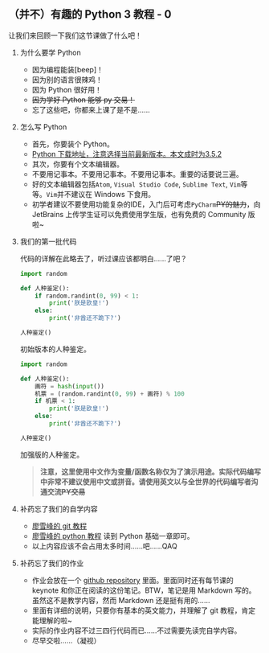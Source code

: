 ## （并不）有趣的 Python 3 教程 - 0

让我们来回顾一下我们这节课做了什么吧！

1. 为什么要学 Python

   * 因为编程能装[beep]！
   * 因为别的语言很辣鸡！
   * 因为 Python 很好用！
   * ~~因为学好 Python 能够 py 交易！~~
   * 忘了这些吧，你都来上课了是不是……

2. 怎么写 Python

   * 首先，你要装个 Python。
   * [Python 下载地址，注意选择当前最新版本。本文成时为3.5.2](https://www.python.org)
   * 其次，你要有个文本编辑器。
   * 不要用记事本。不要用记事本。不要用记事本。重要的话要说三遍。
   * 好的文本编辑器包括`Atom`, `Visual Studio Code`, `Sublime Text`, `Vim`等等。`Vim`并不建议在 Windows 下食用。
   * 初学者建议不要使用功能复杂的IDE，入门后可考虑`PyCharm`~~PY的魅力~~，向 JetBrains 上传学生证可以免费使用学生版，也有免费的 Community 版啦~

3. 我们的第一批代码

   代码的详解在此略去了，听过课应该都明白……了吧？

   ```python
   import random

   def 人种鉴定():
       if random.randint(0, 99) < 1:
           print('朕是欧皇!')
       else:
           print('非酋还不跪下?')

   人种鉴定()
   ```

   初始版本的人种鉴定。

   ```python
   import random

   def 人种鉴定():
       画符 = hash(input())
       机票 = (random.randint(0, 99) + 画符) % 100
       if 机票 < 1:
           print('朕是欧皇!')
       else:
           print('非酋还不跪下?')

   人种鉴定()
   ```

   加强版的人种鉴定。

   > **注意，这里使用中文作为变量/函数名称仅为了演示用途。实际代码编写中非常不建议使用中文或拼音。请使用英文以与全世界的代码编写者沟通交流~~PY交易~~**

4. 补药忘了我们的自学内容

   * [廖雪峰的 git 教程](http://www.liaoxuefeng.com/wiki/0013739516305929606dd18361248578c67b8067c8c017b000)
   * [廖雪峰的 python 教程](http://www.liaoxuefeng.com/wiki/0014316089557264a6b348958f449949df42a6d3a2e542c000) 读到 Python 基础一章即可。
   * 以上内容应该不会占用太多时间……吧……QAQ

5. 补药忘了我们的作业

   * 作业会放在一个 [github repository](https://github.com/SHSTuringClub/pyTutorial) 里面。里面同时还有每节课的 keynote 和你正在阅读的这份笔记。BTW，笔记是用 Markdown 写的。虽然这不是教学内容，然而 Markdown 还是挺有用的……
   * 里面有详细的说明，只要你有基本的英文能力，并理解了 git 教程，肯定能理解的啦~
   * 实际的作业内容不过三四行代码而已……不过需要先读完自学内容。
   * 尽早交啦……（凝视）